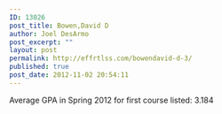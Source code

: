 ```yaml
---
ID: 13026
post_title: Bowen,David D
author: Joel DesArmo
post_excerpt: ""
layout: post
permalink: http://effrtlss.com/bowendavid-d-3/
published: true
post_date: 2012-11-02 20:54:11
---
```

<p>Average GPA in Spring 2012 for first course listed: 3.184</p>